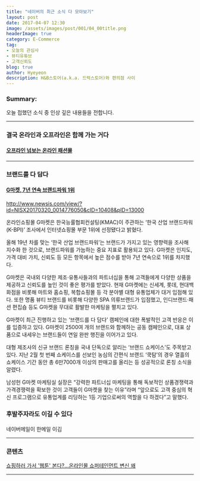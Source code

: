 ```yaml
---
title: "네이버의 최근 소식 다 모아보기"
layout: post
date: 2017-04-07 12:30
image: /assets/images/post/001/04_00title.png
headerImage: true
category: E-Commerce
tag:
- 오늘의 관심사
- 뷰티유튜브
- 고객신뢰도
blog: true
author: Hyeyeon
description: H&B스토어(a.k.a. 드럭스토어)와 편의점 사이
---
```


### Summary:

오늘 접했던 소식 중 인상 깊은 내용들을 전합니다.

---

### 결국 온라인과 오프라인은 함께 가는 거다

#### [오프라인 넘보는 온라인 패션몰](http://news.kmib.co.kr/article/view.asp?arcid=0923714096&code=11151600&cp=nv)

---

### 브랜드를 다 담다

#### [G마켓, 7년 연속 브랜드파워 1위](http://www.ebn.co.kr/news/view/882496)

http://www.newsis.com/view/?id=NISX20170320_0014776050&cID=10408&pID=13000

온라인쇼핑몰 G마켓은 한국능률협회컨설팅(KMAC)이 주관하는 ‘한국 산업 브랜드파워(K-BPI)’ 조사에서 인터넷쇼핑몰 부문 1위에 선정됐다고 밝혔다.

올해 19년 차를 맞는 ‘한국 산업 브랜드파워’는 브랜드가 가지고 있는 영향력을 조사해 지수화 한 것으로, 브랜드파워를 가늠하는 중요 지표로 활용되고 있다. G마켓은 인지도, 가격 대비 가치, 신뢰도 등 모든 항목에서 높은 점수를 받아 7년 연속으로 1위를 차지했다.

G마켓은 국내외 다양한 제조·유통사들과의 파트너십을 통해 고객들에게 다양한 상품을 제공하고 신뢰도를 높인 것이 좋은 평가를 받았다. 현재 G마켓에는 신세계, 롯데, 현대백화점을 비롯해 마트와 홈쇼핑, 복합쇼핑몰 등 각 분야별 대형 유통업체가 대거 입점해 있다. 또한 명품 뷰티 브랜드를 비롯해 다양한 SPA 의류브랜드가 입점했고, 인디브랜드·패션 편집숍 등도 G마켓을 무대로 활발한 마케팅을 펼치고 있다.

G마켓이 최근 진행하고 있는 ‘브랜드를 다 담다’ 캠페인에 대한 폭발적인 고객 반응은 이를 입증하고 있다. G마켓이 2500여 개의 브랜드와 함께하는 공동 캠페인으로, 대표 상품으로 내세우는 브랜드들이 연일 완판 행진을 이어가고 있다.

대형 제조사의 신규 브랜드 론칭을 국내 단독으로 알리는 ‘브랜드 쇼케이스’도 주목받고 있다. 지난 2월 첫 번째 쇼케이스를 선보인 농심의 간편식 브랜드 ‘쿡탐’의 경우 열흘의 쇼케이스 기간 동안 총 6만7000개 이상의 판매고를 올리는 등 성공적으로 론칭 소식을 알렸다.

남성헌 G마켓 마케팅실 실장은 “강력한 파트너십 마케팅을 통해 독보적인 상품경쟁력과 가격경쟁력을 확보한 것이 고객들이 G마켓을 찾는 이유”라며 “앞으로도 고객 중심의 혁신 프로그램으로 유통업계를 리딩하는 1등 기업으로써의 역할을 다 하겠다”고 말했다.

### 후발주자라도 이길 수 있다

#### []()
네이버메일이 한메일 이김

---

### 콘텐츠

[쇼핑하러 가서 '웹툰' 본다?…온라인몰 쇼퍼테인먼트 변신 왜](http://www.hankyung.com/news/app/newsview.php?aid=201703246017g)

---
